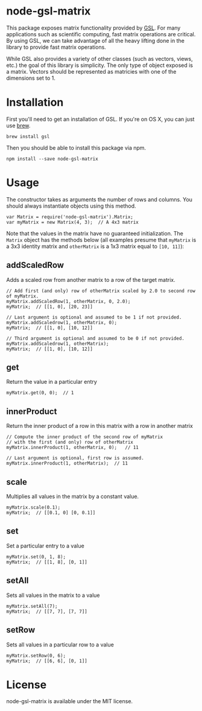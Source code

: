 # node-gsl-matrix

This package exposes matrix functionality provided by [GSL](https://www.gnu.org/software/gsl/). For many applications such as scientific computing, fast matrix operations are critical. By using GSL, we can take advantage of all the heavy lifting done in the library to provide fast matrix operations.

While GSL also provides a variety of other classes (such as vectors, views, etc.) the goal of this library is simplicity. The only type of object exposed is a matrix. Vectors should be represented as matricies with one of the dimensions set to 1.

# Installation

First you'll need to get an installation of GSL.  If you're on OS X, you can just use [brew](http://brew.sh/).  

    brew install gsl
  
Then you should be able to install this package via npm.

    npm install --save node-gsl-matrix

# Usage

The constructor takes as arguments the number of rows and columns.  You should always instantiate objects using this method.

    var Matrix = require('node-gsl-matrix').Matrix;
    var myMatrix = new Matrix(4, 3);  // A 4x3 matrix

Note that the values in the matrix have no guaranteed initialization.  The `Matrix` object has the methods below (all examples presume that `myMatrix` is a 3x3 identity matrix and `otherMatrix` is a 1x3 matrix equal to `[10, 11]`):

## addScaledRow
Adds a scaled row from another matrix to a row of the target matrix.

    // Add first (and only) row of otherMatrix scaled by 2.0 to second row of myMatrix.
    myMatrix.addScaledRow(1, otherMatrix, 0, 2.0);
    myMatrix;  // [[1, 0], [20, 23]]
    
    // Last argument is optional and assumed to be 1 if not provided.
    myMatrix.addScaledrow(1, otherMatrix, 0);
    myMatrix;  // [[1, 0], [10, 12]]
    
    // Third argument is optional and assumed to be 0 if not provided.
    myMatrix.addScaledrow(1, otherMatrix);
    myMatrix;  // [[1, 0], [10, 12]]
    
## get
Return the value in a particular entry

    myMatrix.get(0, 0);  // 1

## innerProduct
Return the inner product of a row in this matrix with a row in another matrix

    // Compute the inner product of the second row of myMatrix 
    // with the first (and only) row of otherMatrix
    myMatrix.innerProduct(1, otherMatrix, 0);   // 11
    
    // Last argument is optional, first row is assumed.
    myMatrix.innerProduct(1, otherMatrix);  // 11

## scale
Multiplies all values in the matrix by a constant value.

    myMatrix.scale(0.1);
    myMatrix;  // [[0.1, 0] [0, 0.1]]

## set
Set a particular entry to a value

    myMatrix.set(0, 1, 8);
    myMatrix;  // [[1, 8], [0, 1]]

## setAll
Sets all values in the matrix to a value

    myMatrix.setAll(7);
    myMatrix;  // [[7, 7], [7, 7]]

## setRow
Sets all values in a particular row to a value

    myMatrix.setRow(0, 6);
    myMatrix;  // [[6, 6], [0, 1]]

# License
node-gsl-matrix is available under the MIT license.
